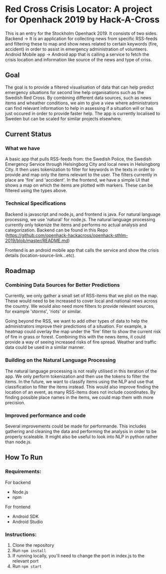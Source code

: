 # Red Cross Crisis Locator: A project for Openhack 2019 by Hack-A-Cross 
This is an entry for the Stockholm Openhack 2019. It consists of two sides.
Backend -> It is an application for collecting news from specific RSS-feeds and filtering these to map and show news related to certain keywords (fire, accident) in order to assist in emergency administration of volunteers. 
Android Mobile app -> Android app that is calling a service to fetch the crisis location and information like source of the news and type of criss.

## Goal
The goal is to provide a filtered visualisation of data that can help predict emergency situations for second line help organisations such as the Swedish Red Cross. By combining different data sources, such as news items and wheather conditions, we aim to give a view where administrators can find relevant information to help in assessing if a situation will or has just occured in order to provide faster help. The app is currently localised to Sweden but can be scaled for similar projects elsewhere. 

## Current Status

### What we have
A basic app that pulls RSS-feeds from: the Swedish Police, the Swedish Emergency Service through Helsingborg City and local news in Helsingborg City. It then uses tokenization to filter for keywords in the texts in order to provide and map only the items relevant to the user. The filters currently in place are 'fire' and 'accident'. In the frontend, we have a simple UI that shows a map on which the items are plotted with markers. These can be filtered using the types above. 

### Technical Specifications
Backend is javascript and node.js, and frontend is java. For natural language processing, we use 'natural' for node.js. The natural language processing currently only tokenize the items and performs no actual analysis and categorization. 
Backend can be found in this Repo (https://github.com/openhack-hackacross/openhack-sthlm-2019/blob/master/README.md)

Frontend is an android mobile app that calls the service and show the crisis details (location-source-link...etc).

## Roadmap

### Combining Data Sources for Better Predictions
Currently, we only gather a small set of RSS-items that we plot on the map. These would need to be increased to cover local and national news across the country. We would also need more filters to provide relevant sources, for example 'storms', 'riots' or similar. 

Going beyond the RSS, we want to add other types of data to help the administrators improve their predictions of a situation. For example, a heatmap could overlay the map under the 'fire' filter to show the current risk of fire in grass or forest. Combining this with the news items, it could provide a way of seeing increased risks of fire spread. Weather and traffic data could be used in a similar manner. 

### Building on the Natural Language Processing
The natural language processing is not really utilised in this iteration of the app. We only perform tokenization and then use the tokens to filter the items. In the future, we want to classify items using the NLP and use that classification to filter the items instead. This would also improve finding the location of an event, as many RSS-items does not include coordinates. By finding possible place names in the items, we could map them with more precision. 

### Improved performance and code
Several improvements could be made for performande. This includes gathering and cleaning the data and performing the analysis in order to be properly scaleable. It might also be useful to look into NLP in python rather than node.js. 

## How To Run

### Requirements:
For backend 
- Node.js
- npm

For frontend 
- Android SDK 
- Android Studio

### Instructions:
1. Clone the repository
2. Run ```npm install```
3. If running locally, you'll need to change the port in index.js to the relevant port 
4. Run ```npm start```
